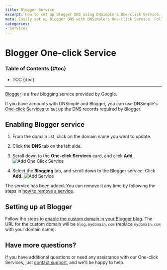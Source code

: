 ```yaml
---
title: Blogger Service
excerpt: How to set up Blogger DNS using DNSimple's One-click Service.
meta: Easily set up Blogger DNS with DNSimple's One-click Service. Follow our step-by-step guide to streamline your blogging experience and enhance your online presence.
categories:
- Services
---
```


# Blogger One-click Service

### Table of Contents {#toc}

* TOC
{:toc}

---

[Blogger](http://blogger.com/) is a free blogging service provided by Google.

If you have accounts with DNSimple and Blogger, you can use DNSimple's [One-click Services](/categories/services/) to set up the DNS records required by Blogger.

## Enabling Blogger service

1. From the domain list, click on the domain name you want to update.
1. Click the **DNS** tab on the left side.
1. Scroll down to the **One-click Services** card, and click **Add**.
    ![Add One Click Service](/files/add-one-click-service.png)

1. Select the **Blogging** tab, and scroll down to the Blogger service. Click **Add**.
    ![Add Service](/files/services-blogger.png)

The service has been added. You can remove it any time by following the steps in [how to remove a service](/articles/services/#removing-services).

## Setting up at Blogger

Follow the steps to [enable the custom domain in your Blogger blog](https://support.google.com/blogger/troubleshooter/1233381?hl=en#ts=1734117). The URL for the custom domain will be `blog.mydomain.com` (replace `mydomain.com` with your domain name).

## Have more questions?

If you have additional questions or need any assistance with our One-click Services, just [contact support](https://dnsimple.com/feedback), and we'll be happy to help.
